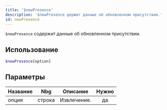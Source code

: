 ```yaml
---
title: '$newPresence'
description: '$newPresence держит данные об обновленном присутствии.'
id: newPresence
---
```


`$newPresence` содержит данные об обновленном присутствии.

## Использование

```php
$newPresence[option]
```

## Параметры

| Название | Nbg    | Описание    | Нужно |
| -------- | ------ | ----------- |:-----:|
| опция    | строка | Извлечение. |  да   |